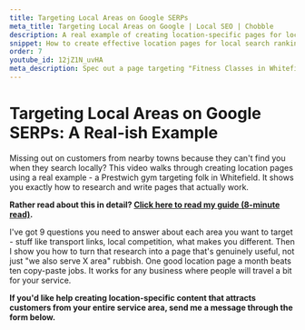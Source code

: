 ```yaml
---
title: Targeting Local Areas on Google SERPs
meta_title: Targeting Local Areas on Google | Local SEO | Chobble
description: A real example of creating location-specific pages for local search
snippet: How to create effective location pages for local search rankings
order: 7
youtube_id: 12jZ1N_uvHA
meta_description: Spec out a page targeting "Fitness Classes in Whitefield" for a fictional Prestwich business - adaptable for your service areas
---
```


# Targeting Local Areas on Google SERPs: A Real-ish Example

Missing out on customers from nearby towns because they can't find you when they search locally? This video walks through creating location pages using a real example - a Prestwich gym targeting folk in Whitefield. It shows you exactly how to research and write pages that actually work.

**Rather read about this in detail? [Click here to read my guide (8-minute read)](/guides/targeting-specific-areas/).**

I've got 9 questions you need to answer about each area you want to target - stuff like transport links, local competition, what makes you different. Then I show you how to turn that research into a page that's genuinely useful, not just "we also serve X area" rubbish. One good location page a month beats ten copy-paste jobs. It works for any business where people will travel a bit for your service.

**If you'd like help creating location-specific content that attracts customers from your entire service area, send me a message through the form below.**